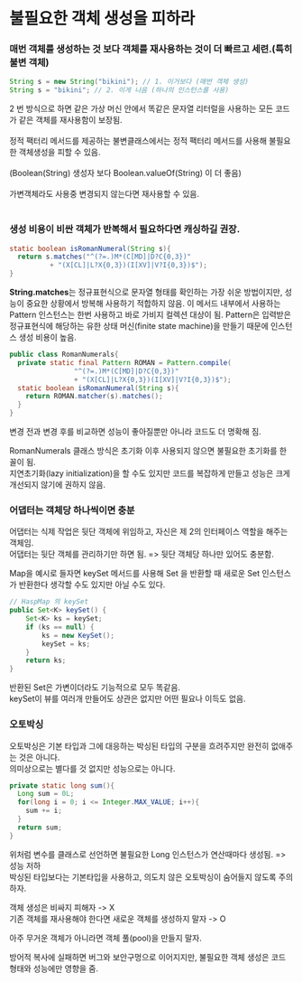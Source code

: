 # 불필요한 객체 생성을 피하라
### 매번 객체를 생성하는 것 보다 객체를 재사용하는 것이 더 빠르고 세련.(특히 불변 객체)
```java
String s = new String("bikini"); // 1. 이거보다 (매번 객체 생성)
String s = "bikini"; // 2. 이게 나음 (하나의 인스턴스를 사용)
```
2 번 방식으로 하면 같은 가상 머신 안에서 똑같은 문자열 리터럴을 사용하는 모든 코드가 같은 객체를 재사용함이 보장됨.<br></br>
정적 팩터리 메서드를 제공하는 불변클래스에서는 정적 팩터리 메서드를 사용해 불필요한 객체생성을 피할 수 있음.<br></br>
(Boolean(String) 생성자 보다 Boolean.valueOf(String) 이 더 좋음)<br></br>
가변객체라도 사용중 변경되지 않는다면 재사용할 수 있음.<br></br>

### 생성 비용이 비싼 객체가 반복해서 필요하다면 캐싱하길 권장.
```java
static boolean isRomanNumeral(String s){
  return s.matches("^(?=.)M*(C[MD]|D?C{0,3})"
          + "(X[CL]|L?X{0,3})(I[XV]|V?I{0,3})$");
}
```
<b>String.matches</b>는 정규표현식으로 문자열 형태를 확인하는 가장 쉬운 방법이지만, 성능이 중요한 상황에서 방복해 사용하기 적합하지 않음.
이 메서드 내부에서 사용하는 Pattern 인스턴스는 한번 사용하고 바로 가비지 컬렉션 대상이 됨.
Pattern은 입력받은 정규표현식에 해당하는 유한 상태 머신(finite state machine)을 만들기 때문에 인스턴스 생성 비용이 높음.
```java
public class RomanNumerals{
  private static final Pattern ROMAN = Pattern.compile(
                "^(?=.)M*(C[MD]|D?C{0,3})"
                + "(X[CL]|L?X{0,3})(I[XV]|V?I{0,3})$");
  static boolean isRomanNumeral(String s){
    return ROMAN.matcher(s).matches();
  }
}
```
변경 전과 변경 후를 비교하면 성능이 좋아질뿐만 아니라 코드도 더 명확해 짐.

RomanNumerals 클래스 방식은 초기화 이후 사용되지 않으면 불필요한 초기화를 한 꼴이 됨.<br/>
지연초기화(lazy initialization)을 할 수도 있지만 코드를 복잡하게 만들고 성능은 크게 개선되지 않기에 권하지 않음.

### 어댑터는 객체당 하나씩이면 충분
어댑터는 식제 작업은 뒷단 객체에 위임하고, 자신은 제 2의 인터페이스 역할을 해주는 객체임.<br/>
어댑터는 뒷단 객체를 관리하기만 하면 됨. => 뒷단 객체당 하나만 있어도 충분함.<br/>

Map을 예시로 들자면 keySet 메서드를 사용해 Set 을 반환할 때 새로운 Set 인스턴스가 반환한다 생각할 수도 있지만 아닐 수도 있다.
```java
// HaspMap 의 keySet
public Set<K> keySet() {
    Set<K> ks = keySet;
    if (ks == null) {
        ks = new KeySet();
        keySet = ks;
    }
    return ks;
}
```
반환된 Set은 가변이더라도 기능적으로 모두 똑같음.<br/>
keySet이 뷰를 여러개 만들어도 상관은 없지만 어떤 필요나 이득도 없음.

### 오토박싱
오토박싱은 기본 타입과 그에 대응하는 박싱된 타입의 구분을 흐려주지만 완전히 없애주는 것은 아니다.<br/>
의미상으로는 별다를 것 없지만 성능으로는 아니다.<br/>

```java
private static long sum(){
  Long sum = 0L;
  for(long i = 0; i <= Integer.MAX_VALUE; i++){
    sum += i;
  }
  return sum;
}
```
위처럼 변수를 클래스로 선언하면 불필요한 Long 인스턴스가 연산때마다 생성됨. => 성능 저하 <br/>
박싱된 타입보다는 기본타입을 사용하고, 의도치 않은 오토박싱이 숨어들지 않도록 주의하자.


객체 생성은 비싸지 피해자 -> X<br/>
기존 객체를 재사용해야 한다면 새로운 객체를 생성하지 말자 -> O<br/>

아주 무거운 객체가 아니라면 객체 풀(pool)을 만들지 말자.

방어적 복사에 실패하면 버그와 보안구멍으로 이어지지만, 불필요한 객체 생성은 코드 형태와 성능에만 영향을 줌.
